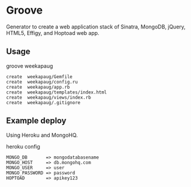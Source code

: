 Groove
======

Generator to create a web application stack of
Sinatra, MongoDB, jQuery, HTML5, Effigy, and Hoptoad web app.

Usage
-----

groove weekapaug

    create  weekapaug/Gemfile
    create  weekapaug/config.ru
    create  weekapaug/app.rb
    create  weekapaug/templates/index.html
    create  weekapaug/views/index.rb
    create  weekapaug/.gitignore

Example deploy
--------------

Using Heroku and MongoHQ.

heroku config

    MONGO_DB       => mongodatabasename
    MONGO_HOST     => db.mongohq.com
    MONGO_USER     => user
    MONGO_PASSWORD => password
    HOPTOAD        => apikey123
